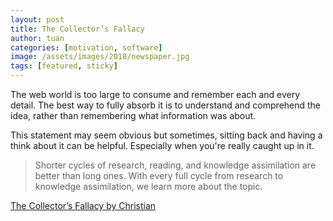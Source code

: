```yaml
---
layout: post
title: The Collector’s Fallacy
author: tuan
categories: [motivation, software]
image: /assets/images/2018/newspaper.jpg
tags: [featured, sticky]
---
```


The web world is too large to consume and remember each and every detail. The best way to fully absorb it is to understand and comprehend the idea, rather than remembering what information was about. 

This statement may seem obvious but sometimes, sitting back and having a think about it can be helpful. Especially when you're really caught up in it.

> Shorter cycles of research, reading, and knowledge assimilation are better than long ones. With every full cycle from research to knowledge assimilation, we learn more about the topic.

[The Collector’s Fallacy by Christian](https://zettelkasten.de/posts/collectors-fallacy/)
